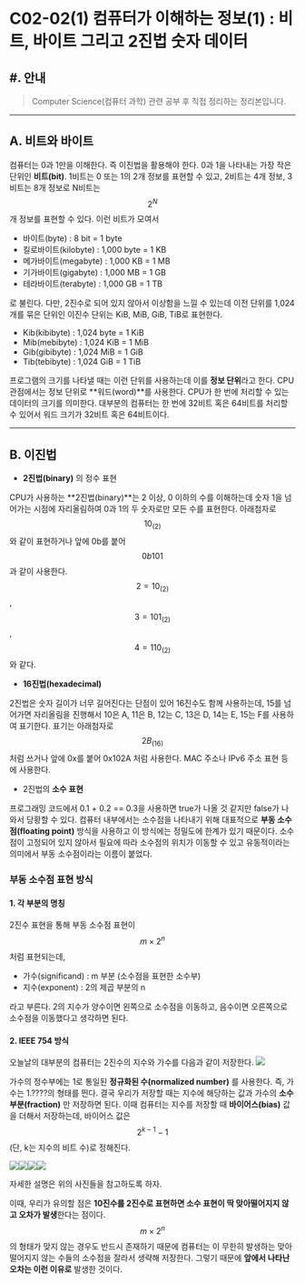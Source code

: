 # C02-02(1) 컴퓨터가 이해하는 정보(1) : 비트, 바이트 그리고 2진법 숫자 데이터

## #. 안내
> Computer Science(컴퓨터 과학) 관련 공부 후 직접 정리하는 정리본입니다.

---

## A. 비트와 바이트
컴퓨터는 0과 1만을 이해한다. 즉 이진법을 활용해야 한다. 0과 1을 나타내는 가장 작은 단위인 **비트(bit)**. 1비트는 0 또는 1의 2개 정보를 표현할 수 있고, 2비트는 4개 정보, 3비트는 8개 정보로 N비트는 $$2^N$$개 정보를 표현할 수 있다.
이런 비트가 모여서
- 바이트(byte) : 8 bit = 1 byte
- 킬로바이트(kilobyte) : 1,000 byte = 1 KB
- 메가바이트(megabyte) : 1,000 KB = 1 MB
- 기가바이트(gigabyte) : 1,000 MB = 1 GB
- 테라바이트(terabyte) : 1,000 GB = 1 TB

로 불린다. 다만, 2진수로 되어 있지 않아서 이상함을 느낄 수 있는데 이전 단위를 1,024개를 묶은 단위인 이진수 단위는 KiB, MiB, GiB, TiB로 표현한다.
- Kib(kibibyte) : 1,024 byte = 1 KiB
- Mib(mebibyte) : 1,024 KiB = 1 MiB
- Gib(gibibyte) : 1,024 MiB = 1 GiB
- Tib(tebibyte) : 1,024 GiB = 1 TiB

프로그램의 크기를 나타낼 때는 이런 단위를 사용하는데 이를 **정보 단위**라고 한다.
CPU 관점에서는 정보 단위로 **워드(word)**를 사용한다. CPU가 한 번에 처리할 수 있는 데이터의 크기를 의미한다. 대부분의 컴퓨터는 한 번에 32비트 혹은 64비트를 처리할 수 있어서 워드 크기가 32비트 혹은 64비트이다.

---

## B. 이진법

- **2진법(binary)** 의 정수 표현
  
CPU가 사용하는 **2진법(binary)**는 2 이상, 0 이하의 수를 이해하는데 숫자 1을 넘어가는 시점에 자리올림하여 0과 1의 두 숫자로만 모든 수를 표현한다. 아래첨자로 $$10_{(2)}$$와 같이 표현하거나 앞에 0b를 붙어 $$0b101$$과 같이 사용한다. $$2 = 10_{(2)}$$, $$3 = 101_{(2)}$$, $$4 = 110_{(2)}$$와 같다.

- **16진법(hexadecimal)**
  
2진법은 숫자 길이가 너무 길어진다는 단점이 있어 16진수도 함께 사용하는데, 15를 넘어가면 자리올림을 진행해서 10은 A, 11은 B, 12는 C, 13은 D, 14는 E, 15는 F를 사용하여 표기한다. 표기는 아래첨자로 $$2B_{(16)}$$처럼 쓰거나 앞에 0x를 붙어 0x102A 처럼 사용한다. MAC 주소나 IPv6 주소 표현 등에 사용한다.

- 2진법의 **소수 표현**
  
프로그래밍 코드에서 0.1 + 0.2 == 0.3을 사용하면 true가 나올 것 같지만 false가 나와서 당황할 수 있다. 컴퓨터 내부에서는 소수점을 나타내기 위해 대표적으로 **부동 소수점(floating point)** 방식을 사용하고 이 방식에는 정밀도에 한계가 있기 때문이다. 소수점이 고정되어 있지 않아서 필요에 따라 소수점의 위치가 이동할 수 있고 유동적이라는 의미에서 부동 소수점이라는 이름이 붙었다.

### 부동 소수점 표현 방식

#### 1. 각 부분의 명칭
  2진수 표현을 통해 부동 소수점 표현이 $$m×2^n$$처럼 표현되는데,
- 가수(significand) : m 부분 (소수점을 표현한 소수부)
- 지수(exponent) : 2의 제곱 부분의 n
  
라고 부른다. 2의 지수가 양수이면 왼쪽으로 소수점을 이동하고, 음수이면 오른쪽으로 소수점을 이동했다고 생각하면 된다.
  
#### 2. IEEE 754 방식
오늘날의 대부분의 컴퓨터는 2진수의 지수와 가수를 다음과 같이 저장한다.
![](https://velog.velcdn.com/images/aoi-aoba/post/7b2f390f-aa88-4020-a106-8fb0159dd975/image.png)

가수의 정수부에는 1로 통일된 **정규화된 수(normalized number)** 를 사용한다. 즉, 가수는 1.????의 형태를 띈다. 결국 우리가 저장할 때는 지수에 해당하는 값과 가수의 **소수 부분(fraction)** 만 저장하면 된다. 이때 컴퓨터는 지수를 저장할 때 **바이어스(bias)** 값을 더해서 저장하는데, 바이어스 값은 $$2^{k-1}-1$$ (단, k는 지수의 비트 수)로 정해진다.

![](https://velog.velcdn.com/images/aoi-aoba/post/faa9ab9f-bb27-4960-b8e7-b34e91f86e5a/image.png)![](https://velog.velcdn.com/images/aoi-aoba/post/fb65328c-ea74-49e6-bc5d-9f6eb4dcf742/image.png)![](https://velog.velcdn.com/images/aoi-aoba/post/f499e69e-26b8-4505-a30b-f4f4e67d15fe/image.png)![](https://velog.velcdn.com/images/aoi-aoba/post/65cbbce6-f8d1-46b9-b280-6d7eba59e658/image.png)

자세한 설명은 위의 사진들을 참고하도록 하자.

이때, 우리가 유의할 점은 **10진수를 2진수로 표현하면 소수 표현이 딱 맞아떨어지지 않고 오차가 발생**한다는 점이다. $$m×2^n$$의 형태가 맞지 않는 경우도 반드시 존재하기 때문에 컴퓨터는 이 무한히 발생하는 맞아떨어지지 않는 수들의 소수점을 잘라서 생략해 저장한다. 그렇기 때문에 **앞에서 나타난 오차는 이런 이유로** 발생한 것이다.

